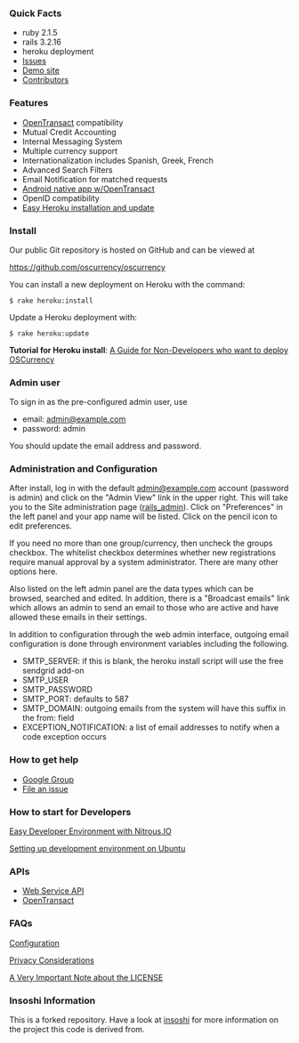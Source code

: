 ### Quick Facts
- ruby 2.1.5
- rails 3.2.16
- heroku deployment
- [Issues](https://github.com/oscurrency/oscurrency/issues)
- [Demo site](http://demo.opensourcecurrency.org)
- [Contributors](https://github.com/oscurrency/oscurrency/graphs/contributors)

### Features
- [OpenTransact](http://opentransact.org) compatibility
- Mutual Credit Accounting
- Internal Messaging System
- Multiple currency support
- Internationalization includes Spanish, Greek, French
- Advanced Search Filters
- Email Notification for matched requests
- [Android native app w/OpenTransact](https://play.google.com/store/apps/details?id=org.opensourcecurrency.hack)
- OpenID compatibility
- [Easy Heroku installation and update](https://github.com/oscurrency/oscurrency/wiki/Heroku-Deployment-Guide)

### Install

Our public Git repository is hosted on GitHub and can be viewed at

  https://github.com/oscurrency/oscurrency

You can install a new deployment on Heroku with the command:

    $ rake heroku:install

Update a Heroku deployment with:

    $ rake heroku:update
    
**Tutorial for Heroku install**: [A Guide for Non-Developers who want to deploy OSCurrency](https://github.com/oscurrency/oscurrency/wiki/Heroku-Deployment-Guide)

### Admin user

To sign in as the pre-configured admin user, use

- email: admin@example.com
- password: admin

You should update the email address and password.

### Administration and Configuration

After install, log in with the default admin@example.com account (password is admin) and click on the "Admin View" link in the upper right. This will take you to the Site administration page ([rails_admin](https://github.com/sferik/rails_admin)). Click on "Preferences" in the left panel and your app name will be listed.  Click on the pencil icon to edit preferences.

If you need no more than one group/currency, then uncheck the groups checkbox.  The whitelist checkbox determines whether new registrations require manual approval by a system administrator.  There are many other options here.

Also listed on the left admin panel are the data types which can be browsed, searched and edited.  In addition, there is a "Broadcast emails" link which allows an admin to send an email to those who are active and have allowed these emails in their settings.

In addition to configuration through the web admin interface, outgoing email configuration is done through environment variables including the following.
- SMTP_SERVER: if this is blank, the heroku install script will use the free sendgrid add-on
- SMTP_USER
- SMTP_PASSWORD
- SMTP_PORT: defaults to 587
- SMTP_DOMAIN: outgoing emails from the system will have this suffix in the from: field
- EXCEPTION_NOTIFICATION: a list of email addresses to notify when a code exception occurs


### How to get help
- [Google Group](http://groups.google.com/group/opensourcecurrency)
- [File an issue](https://github.com/oscurrency/oscurrency/issues)

### How to start for Developers
[Easy Developer Environment with Nitrous.IO](https://github.com/oscurrency/oscurrency/wiki/Easy-Developer-Environment-with-Nitrous.IO)

[Setting up development environment on Ubuntu](https://github.com/oscurrency/oscurrency/wiki/Setting-up-development-environment-on-ubuntu)

### APIs
- [Web Service API](https://github.com/oscurrency/oscurrency/wiki/Web-Service-API)
- [OpenTransact](http://opentransact.org)

### FAQs
[Configuration](https://github.com/oscurrency/oscurrency/wiki/Configuration)

[Privacy Considerations](https://github.com/oscurrency/oscurrency/wiki/Privacy-Considerations)

[A Very Important Note about the LICENSE](https://groups.google.com/forum/#!topic/opensourcecurrency/lvzRtLVwbXk)

### Insoshi Information

This is a forked repository. Have a look at [insoshi](https://github.com/insoshi/insoshi) for more information on the project this code is derived from.
